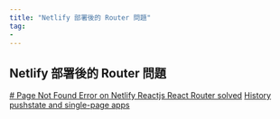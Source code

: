 ```yaml
---
title: "Netlify 部署後的 Router 問題"
tag: 
- 
---
```


##  Netlify 部署後的 Router 問題
[# Page Not Found Error on Netlify Reactjs React Router solved](https://dev.to/rajeshroyal/page-not-found-error-on-netlify-reactjs-react-router-solved-43oa)
[History pushstate and single-page apps](https://docs.netlify.com/routing/redirects/rewrites-proxies/#history-pushstate-and-single-page-apps)